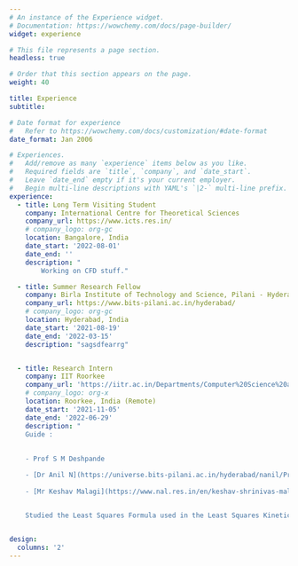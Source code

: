 ```yaml
---
# An instance of the Experience widget.
# Documentation: https://wowchemy.com/docs/page-builder/
widget: experience

# This file represents a page section.
headless: true

# Order that this section appears on the page.
weight: 40

title: Experience
subtitle: 

# Date format for experience
#   Refer to https://wowchemy.com/docs/customization/#date-format
date_format: Jan 2006

# Experiences.
#   Add/remove as many `experience` items below as you like.
#   Required fields are `title`, `company`, and `date_start`.
#   Leave `date_end` empty if it's your current employer.
#   Begin multi-line descriptions with YAML's `|2-` multi-line prefix.
experience:
  - title: Long Term Visiting Student
    company: International Centre for Theoretical Sciences
    company_url: https://www.icts.res.in/
    # company_logo: org-gc
    location: Bangalore, India
    date_start: '2022-08-01'
    date_end: ''
    description: "
        Working on CFD stuff."

  - title: Summer Research Fellow
    company: Birla Institute of Technology and Science, Pilani - Hyderabad
    company_url: https://www.bits-pilani.ac.in/hyderabad/
    # company_logo: org-gc
    location: Hyderabad, India
    date_start: '2021-08-19'
    date_end: '2022-03-15'
    description: "sagsdfearrg"


  - title: Research Intern
    company: IIT Roorkee
    company_url: 'https://iitr.ac.in/Departments/Computer%20Science%20and%20Engineering%20Department/index.html'
    # company_logo: org-x
    location: Roorkee, India (Remote)
    date_start: '2021-11-05'
    date_end: '2022-06-29'
    description: "
    Guide :
    
    
    - Prof S M Deshpande

    - [Dr Anil N](https://universe.bits-pilani.ac.in/hyderabad/nanil/Profile)
    
    - [Mr Keshav Malagi](https://www.nal.res.in/en/keshav-shrinivas-malagi)


    Studied the Least Squares Formula used in the Least Squares Kinetic Upwind Meshless Method (LSKUM) to determine its spectral bandwidth."
  

design:
  columns: '2'
---
```

